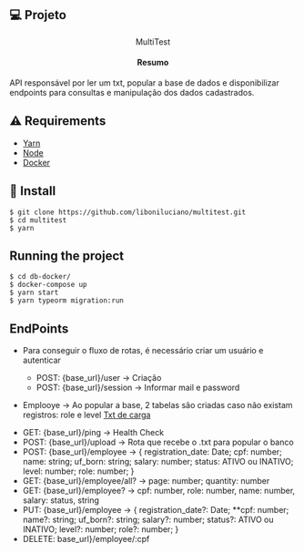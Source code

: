## 💻 Projeto

<p align="center">MultiTest</p>
  <h4 align="center">Resumo</h4>
    API responsável por ler um txt, popular a base de dados e disponibilizar endpoints para consultas e manipulação dos dados cadastrados.
  <p>
  </p>

## ⚠️ Requirements

- [Yarn](https://yarnpkg.com/)
- [Node](https://nodejs.org/en/download/releases/)
- [Docker](https://www.docker.com/get-started)

## 📝 Install

    $ git clone https://github.com/liboniluciano/multitest.git
    $ cd multitest
    $ yarn

## Running the project

    $ cd db-docker/
    $ docker-compose up
    $ yarn start
    $ yarn typeorm migration:run

## EndPoints

- Para conseguir o fluxo de rotas, é necessário criar um usuário e autenticar

  - POST: {base_url}/user -> Criação
  - POST: {base_url}/session -> Informar mail e password

- Emplooye -> Ao popular a base, 2 tabelas são criadas caso não existam registros: role e level
  [Txt de carga](https://drive.google.com/file/d/1i2KLUdn0izJYrpJ2WrGb3mv5bc9W7jc5/view?usp=sharing)

* GET: {base_url}/ping -> Health Check
* POST: {base_url}/upload -> Rota que recebe o .txt para popular o banco
* POST: {base_url}/employee -> {
  registration_date: Date;
  cpf: number;
  name: string;
  uf_born: string;
  salary: number;
  status: ATIVO ou INATIVO;
  level: number;
  role: number;
  }
* GET: {base_url}/employee/all? -> page: number; quantity: number
* GET: {base_url}/employee? -> cpf: number, role: number, name: number, salary: status, string
* PUT: {base_url}/employee -> {
  registration_date?: Date;
  \*\*cpf: number;
  name?: string;
  uf_born?: string;
  salary?: number;
  status?: ATIVO ou INATIVO;
  level?: number;
  role?: number;
  }
* DELETE: base_url}/employee/:cpf
